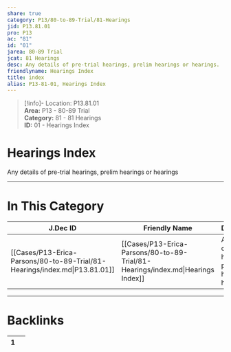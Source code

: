 ```yaml
---  
share: true  
category: P13/80-to-89-Trial/81-Hearings  
jid: P13.81.01  
pro: P13  
ac: "81"  
id: "01"  
jarea: 80-89 Trial  
jcat: 81 Hearings  
desc: Any details of pre-trial hearings, prelim hearings or hearings.  
friendlyname: Hearings Index  
title: index  
alias: P13-81-01, Hearings Index  
---  
```

  
>[!info]- Location: P13.81.01  
>**Area:** P13 - 80-89 Trial  
>**Category:** 81 - 81 Hearings  
>**ID:** 01 - Hearings Index  
  
# Hearings Index  
  
Any details of pre-trial hearings, prelim hearings or hearings  
   
  
  
---  
# In This Category  
  
| J.Dec ID                                                                   | Friendly Name                                                                   | Description                                                     |  
| -------------------------------------------------------------------------- | ------------------------------------------------------------------------------- | --------------------------------------------------------------- |  
| [[Cases/P13-Erica-Parsons/80-to-89-Trial/81-Hearings/index.md\|P13.81.01]] | [[Cases/P13-Erica-Parsons/80-to-89-Trial/81-Hearings/index.md\|Hearings Index]] | Any details of pre-trial hearings, prelim hearings or hearings. |  
  
  
---  
# Backlinks  
<div><table class="dataview table-view-table"><thead class="table-view-thead"><tr class="table-view-tr-header"><th class="table-view-th"><span></span><span class="dataview small-text">1</span></th><th class="table-view-th"><span></span></th></tr></thead><tbody class="table-view-tbody"></tbody></table></div>